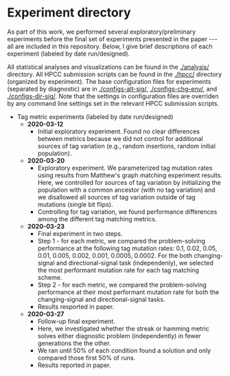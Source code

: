 # Experiment directory

As part of this work, we performed several exploratory/preliminary experiments before the final set of
experiments presented in the paper --- all are included in this repository. Below, I give brief descriptions
of each experiment (labeled by date run/designed).

All statistical analyses and visualizations can be found in the [./analysis/](./analysis/) directory. All HPCC submission scripts can be found in the [./hpcc/](./hpcc/) directory (organized by experiment). The base configuration files for experiments (separated by diagnostic) are in [./configs-alt-sig/](./configs-alt-sig/), [./configs-chg-env/](./configs-chg-env/), and [./configs-dir-sig/](./configs-dir-sig/). Note that the settings in configuration files are overriden by
any command line settings set in the relevant HPCC submission scripts.

- Tag metric experiments (labeled by date run/designed)
  - **2020-03-12**
    - Initial exploratory experiment. Found no clear differences between metrics because we did not control for additional sources of tag variation (e.g., random insertions, random initial population).
  - **2020-03-20**
    - Exploratory experiment. We parameterized tag mutation rates using results from Matthew's graph matching
      experiment results. Here, we controlled for sources of tag variation by initializing the population with
      a common ancestor (with no tag variation) and we disallowed all sources of tag variation outside of
      tag mutations (single bit flips).
    - Controlling for tag variation, we found performance differences among the different tag matching metrics.
  - **2020-03-23**
    - Final experiment in two steps.
    - Step 1 - for each metric, we compared the problem-solving performance at the following tag mutation rates: 0.1, 0.02, 0.05, 0.01, 0.005, 0.002, 0.001, 0.0005, 0.0002. For the both changing-signal and directional-signal
      task (independenly), we selected the most performant mutation rate for each tag matching scheme.
    - Step 2 - for each metric, we compared the problem-solving performance at their most performant
      mutation rate for both the changing-signal and directional-signal tasks.
    - Results resported in paper.
  - **2020-03-27**
    - Follow-up final experiment.
    - Here, we investigated whether the streak or hamming metric solves either diagnostic problem (independently)
      in fewer generations the the other.
    - We ran until 50% of each condition found a solution and only compared those first 50% of runs.
    - Results reported in paper.